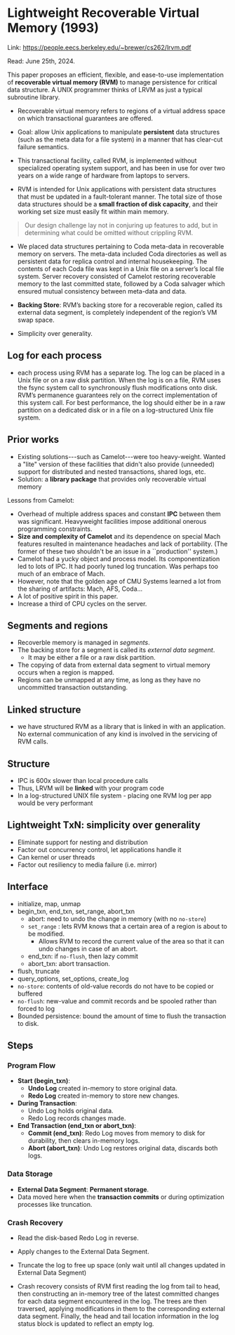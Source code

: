 # Lightweight Recoverable Virtual Memory (1993)

Link: https://people.eecs.berkeley.edu/~brewer/cs262/lrvm.pdf

Read: June 25th, 2024.

This paper proposes an efficient, flexible, and ease-to-use implementation of **recoverable virtual memory (RVM)** to manage persistence for critical data structure. A UNIX programmer thinks of LRVM as just a typical subroutine library. 

* Recoverable virtual memory refers to regions of a virtual address space on which transactional guarantees are offered.

* Goal: allow Unix applications to manipulate **persistent** data structures (such as the meta data for a file system) in a manner that has clear-cut failure semantics.

* This transactional facility, called RVM, is implemented without specialized operating system support, and has been in use for over two years on a wide range of hardware from laptops to servers.
* RVM is intended for Unix applications with persistent data structures that must be updated in a fault-tolerant manner. The total size of those data structures should be a **small fraction of disk capacity**, and their working set size must easily fit within main memory.

> Our design challenge lay not in conjuring up features to add, but in determining what could be omitted without crippling RVM.

* We placed data structures pertaining to Coda meta-data in recoverable memory on servers. The meta-data included Coda directories as well as persistent data for replica control and internal housekeeping. The contents of each Coda file was kept in a Unix file on a server’s local file system. Server recovery consisted of Camelot restoring recoverable memory to the last committed state, followed by a Coda salvager which ensured mutual consistency between meta-data and data.

* **Backing Store**: RVM’s backing store for a recoverable region, called its external data segment, is completely independent of the region’s VM swap space.

* Simplicity over generality. 

## Log for each process

* each process using RVM has a separate log. The log can be placed in a Unix file or on a raw disk partition. When the log is on a file, RVM uses the fsync system call to synchronously flush modifications onto disk. RVM’s permanence guarantees rely on the correct implementation of this system call. For best performance, the log should either be in a raw partition on a dedicated disk or in a file on a log-structured Unix file system.

## Prior works
* Existing solutions---such as Camelot---were too heavy-weight. Wanted a "lite" version of these facilities that didn't also provide (unneeded) support for distributed and nested transactions, shared logs, etc.
* Solution: a **library package** that provides only recoverable virtual memory

Lessons from Camelot:
* Overhead of multiple address spaces and constant **IPC** between them was significant. Heavyweight facilities impose additional onerous programming constraints.
* **Size and complexity of Camelot** and its dependence on special Mach features resulted in maintenance headaches and lack of portability. (The former of these two shouldn't be an issue in a ``production'' system.)
* Camelot had a yucky object and process model. Its componentization led to lots of IPC. It had poorly tuned log truncation. Was perhaps too much of an embrace of Mach.
* However, note that the golden age of CMU Systems learned a lot from the sharing of artifacts: Mach, AFS, Coda...
* A lot of positive spirit in this paper.
* Increase a third of CPU cycles on the server. 

## Segments and regions

* Recoverble memory is managed in *segments*. 
* The backing store for a segment is called its *external data segment*.
  * It may be either a file or a raw disk partition. 
* The copying of data from external data segment to virtual memory occurs when a region is mapped. 
* Regions can be unmapped at any time, as long as they have no uncommitted transaction outstanding. 

## Linked structure

* we have structured RVM as a library that is linked in with an application. No external communication of any kind is involved in the servicing of RVM calls.

## Structure
* IPC is 600x slower than local procedure calls
* Thus, LRVM will be **linked** with your program code
* In a log-structured UNIX file system - placing one RVM log per app would be very performant

## Lightweight TxN: simplicity over generality 
* Eliminate support for nesting and distribution
* Factor out concurrency control, let applications handle it
* Can kernel or user threads
* Factor out resiliency to media failure (i.e. mirror)

## Interface 
* initialize, map, unmap
* begin_txn, end_txn, set_range, abort_txn
    * abort: need to undo the change in memory (with no `no-store`)
    * `set_range` : lets RVM knows that a certain area of a region is about to be modified. 
      * Allows RVM to record the current value of the area so that it can undo changes in case of an abort. 
    * end_txn: if `no-flush`, then lazy commit
    * abort_txn: abort transaction. 
* flush, truncate
* query_options, set_options, create_log
* `no-store`: contents of old-value records do not have to be copied or buffered
* `no-flush`: new-value and commit records and be spooled rather than forced to log
* Bounded persistence: bound the amount of time to flush the transaction to disk. 

## Steps

### **Program Flow**

* **Start (begin_txn)**:
    * **Undo Log** created in-memory to store original data.
    * **Redo Log** created in-memory to store new changes.
* **During Transaction**:
    * Undo Log holds original data.
    * Redo Log records changes made.
* **End Transaction (end_txn or abort_txn)**:
    * **Commit (end_txn)**: Redo Log moves from memory to disk for durability, then clears in-memory logs.
    * **Abort (abort_txn)**: Undo Log restores original data, discards both logs.

### **Data Storage**

* **External Data Segment**: **Permanent storage**.
* Data moved here when the **transaction commits** or during optimization processes like truncation.

### **Crash Recovery**

* Read the disk-based Redo Log in reverse.
* Apply changes to the External Data Segment.
* Truncate the log to free up space (only wait until all changes updated in External Data Segment)


* Crash recovery consists of RVM first reading the log from tail to head, then constructing an in-memory tree of the latest committed changes for each data segment encountered in the log. The trees are then traversed, applying modifications in them to the corresponding external data segment. Finally, the head and tail location information in the log status block is updated to reflect an empty log.
